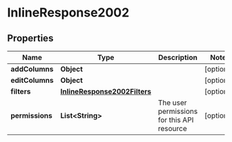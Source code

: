 # InlineResponse2002

## Properties
Name | Type | Description | Notes
------------ | ------------- | ------------- | -------------
**addColumns** | **Object** |  |  [optional]
**editColumns** | **Object** |  |  [optional]
**filters** | [**InlineResponse2002Filters**](InlineResponse2002Filters.md) |  |  [optional]
**permissions** | **List&lt;String&gt;** | The user permissions for this API resource |  [optional]
